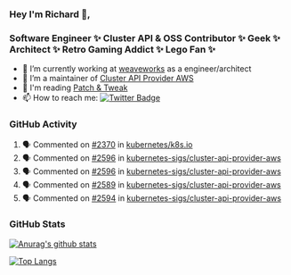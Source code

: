 ### Hey I'm Richard 👋, 

<h3 align="left">Software Engineer ✨ Cluster API & OSS Contributor ✨ Geek ✨ Architect ✨ Retro Gaming Addict ✨ Lego Fan ✨</h3>

- 🔭 I’m currently working at [weaveworks](https://github.com/weaveworks) as a engineer/architect
- 👯 I’m a maintainer of [Cluster API Provider AWS](https://github.com/kubernetes-sigs/cluster-api-provider-aws)
- 💬 I'm reading [Patch & Tweak](https://bjooks.com/products/patch-tweak-exploring-modular-synthesis)
- 📫 How to reach me: [![Twitter Badge](https://img.shields.io/badge/-@fruit_case-00acee?style=flat&logo=Twitter&logoColor=white)](https://twitter.com/intent/follow?screen_name=fruit_case "Follow on Twitter")

### GitHub Activity 

<!--START_SECTION:activity-->
1. 🗣 Commented on [#2370](https://github.com/kubernetes/k8s.io/issues/2370) in [kubernetes/k8s.io](https://github.com/kubernetes/k8s.io)
2. 🗣 Commented on [#2596](https://github.com/kubernetes-sigs/cluster-api-provider-aws/issues/2596) in [kubernetes-sigs/cluster-api-provider-aws](https://github.com/kubernetes-sigs/cluster-api-provider-aws)
3. 🗣 Commented on [#2596](https://github.com/kubernetes-sigs/cluster-api-provider-aws/issues/2596) in [kubernetes-sigs/cluster-api-provider-aws](https://github.com/kubernetes-sigs/cluster-api-provider-aws)
4. 🗣 Commented on [#2589](https://github.com/kubernetes-sigs/cluster-api-provider-aws/issues/2589) in [kubernetes-sigs/cluster-api-provider-aws](https://github.com/kubernetes-sigs/cluster-api-provider-aws)
5. 🗣 Commented on [#2594](https://github.com/kubernetes-sigs/cluster-api-provider-aws/issues/2594) in [kubernetes-sigs/cluster-api-provider-aws](https://github.com/kubernetes-sigs/cluster-api-provider-aws)
<!--END_SECTION:activity-->

### GitHub Stats

[![Anurag's github stats](https://github-readme-stats.vercel.app/api?username=richardcase&count_private=true&show_icons=true)](https://github.com/anuraghazra/github-readme-stats)

[![Top Langs](https://github-readme-stats.vercel.app/api/top-langs/?username=richardcase&hide=html&layout=compact)](https://github.com/anuraghazra/github-readme-stats)
